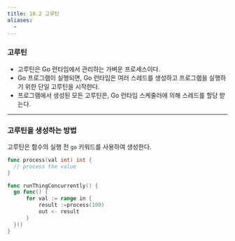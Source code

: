 ```yaml
---
title: 10.2 고루틴
aliases:
  - 
---
```


### 고루틴

- 고루틴은 Go 런타임에서 관리하는 가벼운 프로세스이다.
- Go 프로그램이 실행되면, Go 런타임은 여러 스레드를 생성하고 프로그램을 실행하기 위한 단일 고루틴을 시작한다.
- 프로그램에서 생성된 모든 고루틴은, Go 런타임 스케줄러에 의해 스레드를 할당 받는다.

---

### 고루틴을 생성하는 방법

고루틴은 함수의 실행 전 `go` 키워드를 사용하여 생성한다.

```go
func process(val int) int {
  // process the value
}

func runThingConcurrently() {
  go func() {
	  for val := range in {
		  result :=process(100)
		  out <- result
	  }
  }()
}
```
